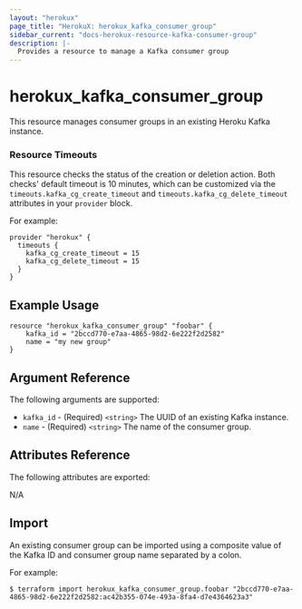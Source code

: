 ```yaml
---
layout: "herokux"
page_title: "HerokuX: herokux_kafka_consumer_group"
sidebar_current: "docs-herokux-resource-kafka-consumer-group"
description: |-
  Provides a resource to manage a Kafka consumer group
---
```


# herokux\_kafka\_consumer\_group

This resource manages consumer groups in an existing Heroku Kafka instance.

### Resource Timeouts
This resource checks the status of the creation or deletion action.
Both checks' default timeout is 10 minutes, which can be customized via the
`timeouts.kafka_cg_create_timeout` and `timeouts.kafka_cg_delete_timeout` attributes in your `provider` block.

For example:

```hcl-terraform
provider "herokux" {
  timeouts {
    kafka_cg_create_timeout = 15
    kafka_cg_delete_timeout = 15
  }
}
```

## Example Usage

```hcl-terraform
resource "herokux_kafka_consumer_group" "foobar" {
	kafka_id = "2bccd770-e7aa-4865-98d2-6e222f2d2582"
	name = "my new group"
}
```

## Argument Reference

The following arguments are supported:

* `kafka_id` - (Required) `<string>` The UUID of an existing Kafka instance.
* `name` - (Required) `<string>` The name of the consumer group.

## Attributes Reference

The following attributes are exported:

N/A

## Import

An existing consumer group can be imported using a composite value of the Kafka ID and consumer group name
separated by a colon.

For example:

```shell script
$ terraform import herokux_kafka_consumer_group.foobar "2bccd770-e7aa-4865-98d2-6e222f2d2582:ac42b355-074e-493a-8fa4-d7e4364623a3"
```